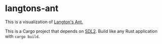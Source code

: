 # langtons-ant
This is a visualization of [Langton's Ant.](https://en.wikipedia.org/wiki/Langton%27s_ant)

This is a Cargo project that depends on [SDL2](https://www.libsdl.org/index.php). Build like any Rust application with `cargo build`.
